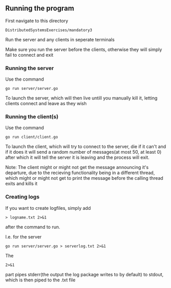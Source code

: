 ## Running the program 

First navigate to this directory 

    DistributedSystemsExercises/mandatory3

Run the server and any clients in seperate terminals

Make sure you run the server before the clients, otherwise they will simply fail to connect and exit 

### Running the server

Use the command  

    go run server/server.go

To launch the server, which will then live untill you manually kill it, letting clients connect and leave as they wish 

### Running the client(s)

Use the command 

    go run client/client.go

To launch the client, which will try to connect to the server, die if it can't and if it does it will send a random number of messages(at most 50, at least 0) after which it will tell the server it is leaving and the process will exit. 

Note: The client might or might not get the message announcing it's departure, due to the recieving functionality being in a different thread, which might or might not get to print the message before the calling thread exits and kills it 

### Creating logs

If you want to create logfiles, simply add 

    > logname.txt 2>&1 

after the command to run.

I.e. for the server 

    go run server/server.go > serverlog.txt 2>&1 

The 

    2>&1

part pipes stderr(the output the log package writes to by default) to stdout, which is then piped to the .txt file 
